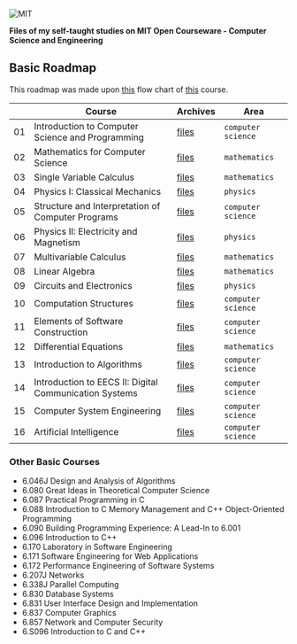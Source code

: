 ![MIT](http://i.imgur.com/Dwcu84C.jpg)

**Files of my self-taught studies on MIT Open Courseware - Computer Science and Engineering**

## Basic Roadmap

This roadmap was made upon [this](http://www.eecs.mit.edu/academics-admissions/undergraduate-programs/course-6-3-computer-science-and-engineering) flow chart of [this](http://www.eecs.mit.edu/academics-admissions/undergraduate-programs/course-6-3-computer-science-and-engineering) course.

||Course|Archives|Area|
|---|---|---|---|
|01|Introduction to Computer Science and Programming|[files](https://github.com/ericdouglas/MIT-computer-science/tree/master/archives/01-introduction-to-computer-science-and-programming)|`computer science`|
|02|Mathematics for Computer Science|[files]()|`mathematics`|
|03|Single Variable Calculus|[files]()|`mathematics`|
|04|Physics I: Classical Mechanics|[files]()|`physics`|
|05|Structure and Interpretation of Computer Programs|[files]()|`computer science`|
|06|Physics II: Electricity and Magnetism|[files]()|`physics`|
|07|Multivariable Calculus|[files]()|`mathematics`|
|08|Linear Algebra|[files]()|`mathematics`|
|09|Circuits and Electronics|[files]()|`physics`|
|10|Computation Structures|[files]()|`computer science`|
|11|Elements of Software Construction|[files]()|`computer science`|
|12|Differential Equations|[files]()|`mathematics`|
|13|Introduction to Algorithms|[files]()|`computer science`|
|14|Introduction to EECS II: Digital Communication Systems|[files]()|`computer science`|
|15|Computer System Engineering|[files]()|`computer science`|
|16|Artificial Intelligence|[files]()|`computer science`|

### Other Basic Courses

* 6.046J Design and Analysis of Algorithms
* 6.080  Great Ideas in Theoretical Computer Science
* 6.087  Practical Programming in C
* 6.088  Introduction to C Memory Management and C++ Object-Oriented Programming
* 6.090  Building Programming Experience: A Lead-In to 6.001
* 6.096  Introduction to C++
* 6.170  Laboratory in Software Engineering
* 6.171  Software Engineering for Web Applications
* 6.172  Performance Engineering of Software Systems
* 6.207J Networks
* 6.338J Parallel Computing
* 6.830  Database Systems
* 6.831  User Interface Design and Implementation
* 6.837  Computer Graphics
* 6.857  Network and Computer Security
* 6.S096 Introduction to C and C++
